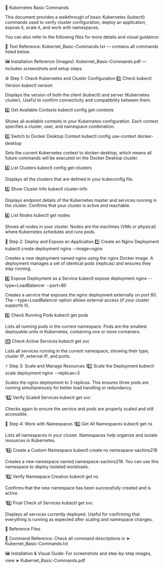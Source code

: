 🧠 Kubernetes Basic Commands

This document provides a walkthrough of basic Kubernetes (kubectl) commands used to verify cluster configuration, deploy an application, expose it, scale it, and work with namespaces.

You can also refer to the following files for more details and visual guidance:

📄 Text Reference: Kubernet_Basic-Commands.txt — contains all commands listed below.

🖼️ Installation Reference (Images): Kubernet_Basic-Commands.pdf — includes screenshots and setup steps.

⚙️ Step 1: Check Kubernetes and Cluster Configuration
1️⃣ Check kubectl Version
kubectl version


Displays the version of both the client (kubectl) and server (Kubernetes cluster).
Useful to confirm connectivity and compatibility between them.

2️⃣ Get Available Contexts
kubectl config get-contexts


Shows all available contexts in your Kubernetes configuration.
Each context specifies a cluster, user, and namespace combination.

3️⃣ Switch to Docker Desktop Context
kubectl config use-context docker-desktop


Sets the current Kubernetes context to docker-desktop, which means all future commands will be executed on the Docker Desktop cluster.

4️⃣ List Clusters
kubectl config get-clusters


Displays all the clusters that are defined in your kubeconfig file.

5️⃣ Show Cluster Info
kubectl cluster-info


Displays endpoint details of the Kubernetes master and services running in the cluster.
Confirms that your cluster is active and reachable.

6️⃣ List Nodes
kubectl get nodes


Shows all nodes in your cluster.
Nodes are the machines (VMs or physical) where Kubernetes schedules and runs pods.

🚀 Step 2: Deploy and Expose an Application
7️⃣ Create an Nginx Deployment
kubectl create deployment nginx --image=nginx


Creates a new deployment named nginx using the nginx Docker image.
A deployment manages a set of identical pods (replicas) and ensures they stay running.

8️⃣ Expose Deployment as a Service
kubectl expose deployment nginx --type=LoadBalancer --port=80


Creates a service that exposes the nginx deployment externally on port 80.
The --type=LoadBalancer option allows external access (if your cluster supports it).

9️⃣ Check Running Pods
kubectl get pods


Lists all running pods in the current namespace.
Pods are the smallest deployable units in Kubernetes, containing one or more containers.

🔟 Check Active Services
kubectl get svc


Lists all services running in the current namespace, showing their type, cluster IP, external IP, and ports.

⚡ Step 3: Scale and Manage Resources
11️⃣ Scale the Deployment
kubectl scale deployment nginx --replicas=3


Scales the nginx deployment to 3 replicas.
This ensures three pods are running simultaneously for better load handling or redundancy.

12️⃣ Verify Scaled Services
kubectl get svc


Checks again to ensure the service and pods are properly scaled and still accessible.

🧩 Step 4: Work with Namespaces
13️⃣ Get All Namespaces
kubectl get ns


Lists all namespaces in your cluster.
Namespaces help organize and isolate resources in Kubernetes.

14️⃣ Create a Custom Namespace
kubectl create ns namespace-sachins218


Creates a new namespace named namespace-sachins218.
You can use this namespace to deploy isolated workloads.

15️⃣ Verify Namespace Creation
kubectl get ns


Confirms that the new namespace has been successfully created and is active.

16️⃣ Final Check of Services
kubectl get svc


Displays all services currently deployed.
Useful for confirming that everything is running as expected after scaling and namespace changes.

🧾 Reference Files

📘 Command Reference: Check all command descriptions in
➤ Kubernet_Basic-Commands.txt

🖼️ Installation & Visual Guide: For screenshots and step-by-step images, view
➤ Kubernet_Basic-Commands.pdf
